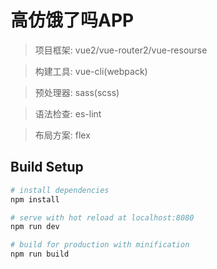 # 高仿饿了吗APP

> 项目框架: vue2/vue-router2/vue-resourse

> 构建工具: vue-cli(webpack)

> 预处理器: sass(scss)

> 语法检查: es-lint

> 布局方案: flex

## Build Setup

``` bash
# install dependencies
npm install

# serve with hot reload at localhost:8080
npm run dev

# build for production with minification
npm run build
```
